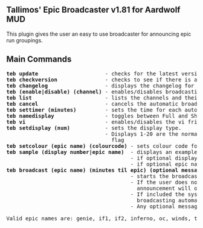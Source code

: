 Tallimos' Epic Broadcaster v1.81 for Aardwolf MUD
-------------------------------------------------
This plugin gives the user an easy to use broadcaster for announcing epic run groupings.

Main Commands
-------------
<pre>
<b>teb update</b>                     - checks for the latest version of plugin and installs it
<b>teb checkversion</b>               - checks to see if there is a newer version of the plugin available
<b>teb changelog</b>                  - displays the changelog for the plugin
<b>teb (enable|disable) (channel)</b> - enables/disables broadcasting for that particular channel
<b>teb list</b>                       - lists the channels and their broadcasting status
<b>teb cancel</b>                     - cancels the automatic broadcasting
<b>teb settimer (minutes)</b>         - sets the time for each automatic broacast
<b>teb namedisplay</b>                - toggles between Full and Short for epic name
<b>teb vi</b>                         - enables/disables the vi friendly option
<b>teb setdisplay (num)</b>           - sets the display type.
                               - Displays 1-20 are the normal displays, Displays 21-40 are similar but displays epic with (Mentor)
                                 flag
<b>teb setcolour (epic name) (colourcode)</b> - sets colour code for that particular epic
<b>teb sample (display number|epic name)</b>  - displays an example of the broadcast message using current settings.
                                       - if optional display number is inputted the sample message will be of that display type.
                                       - if optional epic name is inputted it will show what the epic display name will appear as
<b>teb broadcast (epic name) (minutes til epic) (optional message)</b>
                                       - starts the broadcasting system.
                                       - If the user does not input the number of minutes until the epic starts, then the grouping
                                         announcement will only broadcast once.
                                       - If included the system will figure out the number of broadcasts and will start and finish
                                         broadcasting automatically including a last call.
                                       - Any optional message will get added to the end of the broadcast message

Valid epic names are: genie, if1, if2, inferno, oc, winds, titan, terra, oldvanir, testmaze10 and trans
</pre>

